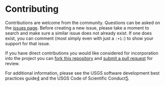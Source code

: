 Contributing
============

Contributions are welcome from the community. Questions can be asked
on the [issues page][1]. Before creating a new issue, please take a
moment to search and make sure a similar issue does not already
exist. If one does exist, you can comment (most simply even with just
a `:+1:`) to show your support for that issue.

If you have direct contributions you would like considered for
incorporation into the project you can [fork this repository][2] and
[submit a pull request][3] for review.

For additional information, please see the USGS software development
best practices guide[4] and the USGS Code of Scientific Conduct[5].


[1]: https://github.com/baagaard-usgs/geomodelgrids/issues
[2]: https://help.github.com/articles/fork-a-repo/
[3]: https://help.github.com/articles/about-pull-requests/
[4]: https://github.com/usgs/best-practices
[5]: https://www.usgs.gov/about/organization/science-support/science-quality-and-integrity/fundamental-science-practices
